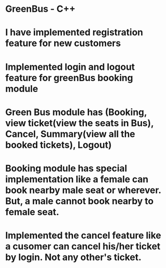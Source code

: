 # GreenBus - C++
# I have implemented registration feature for new customers
# Implemented login and logout feature for greenBus booking module
# Green Bus module has (Booking, view ticket(view the seats in Bus), Cancel, Summary(view all the booked tickets), Logout)
# Booking module has special implementation like a female can book nearby male seat or wherever. But, a male cannot book nearby to female seat.
# Implemented the cancel feature like a cusomer can cancel his/her ticket by login. Not any other's ticket.
